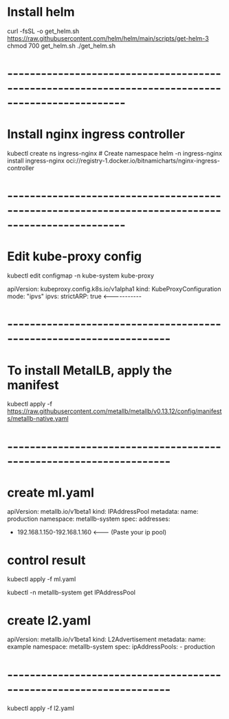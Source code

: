 # Install helm

curl -fsSL -o get_helm.sh https://raw.githubusercontent.com/helm/helm/main/scripts/get-helm-3
chmod 700 get_helm.sh
./get_helm.sh

# -------------------------------------------------------------------------------------------------


# Install nginx ingress controller

kubectl create ns ingress-nginx    # Create namespace
helm -n ingress-nginx install ingress-nginx oci://registry-1.docker.io/bitnamicharts/nginx-ingress-controller


# -------------------------------------------------------------------------------------------------

# Edit kube-proxy config 

kubectl edit configmap -n kube-system kube-proxy

apiVersion: kubeproxy.config.k8s.io/v1alpha1
kind: KubeProxyConfiguration
mode: "ipvs"
ipvs:
  strictARP: true      <-----------

# -------------------------------------------------------------------

# To install MetalLB, apply the manifest

kubectl apply -f https://raw.githubusercontent.com/metallb/metallb/v0.13.12/config/manifests/metallb-native.yaml


# -------------------------------------------------------------------

# create ml.yaml


apiVersion: metallb.io/v1beta1
kind: IPAddressPool
metadata:
  name: production
  namespace: metallb-system
spec:
  addresses:
  - 192.168.1.150-192.168.1.160                        <--- (Paste your ip pool)


# control result

kubectl apply -f ml.yaml

kubectl -n metallb-system get IPAddressPool

# create l2.yaml

apiVersion: metallb.io/v1beta1
kind: L2Advertisement
metadata:
  name: example
  namespace: metallb-system
spec:
  ipAddressPools:
    - production

# -------------------------------------------------------------------
kubectl apply -f l2.yaml


